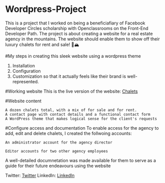 # Wordpress-Project
This is a project that I worked on being a beneficiafiary of Facebook Developer Circles scholarship with Openclassrooms on the Front-End Developer Path. The project is about creating a website for a real estate agency in the mountains. The website should enable them to show off their luxury chalets for rent and sale! 🏰🏔

#My steps in creating this sleek website using a wordpress theme
1) Installation 
2) Configuration
3) Customization so that it actually feels like their brand is well-represented.

#Working website
This is the live version of the website: <a href="http://dev-chalets-and-caviar-project1.pantheonsite.io/">Chalets</a>

#Website content

    A dozen chalets total, with a mix of for sale and for rent.
    A contact page with contact details and a functional contact form
    A WordPress theme that makes logical sense for the client's requests

#Configure access and documentation
To enable access for the agency to add, edit and delete chalets, I created the follwoing accounts:

    An administrator account for the agency director

    Editor accounts for two other agency employees

A well-detailed documnetation was made available for them to serve as a guide for their future endeavours using the website

Twitter: <a href="https://twitter.com/Abumaryam99">Twitter</a>
LinkedIn: <a href="https://www.linkedin.com/in/abdurroheem-olayemi-baa980b1/">LinkedIn</a>

